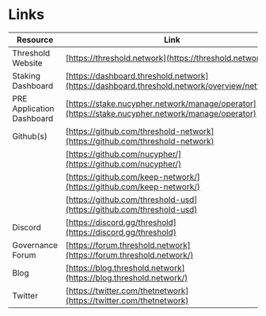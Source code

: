 # Links



| Resource                  | Link                                                                                             |
| ------------------------- | ------------------------------------------------------------------------------------------------ |
| Threshold Website         | [https://threshold.network](https://threshold.network/)                                          |
| Staking Dashboard         | [https://dashboard.threshold.network](https://dashboard.threshold.network/overview/network)      |
| PRE Application Dashboard | [https://stake.nucypher.network/manage/operator](https://stake.nucypher.network/manage/operator) |
| Github(s)                 | [https://github.com/threshold-network](https://github.com/threshold-network)                     |
|                           | [https://github.com/nucypher/](https://github.com/nucypher/)                                     |
|                           | [https://github.com/keep-network/](https://github.com/keep-network/)                             |
|                           | [https://github.com/threshold-usd](https://github.com/threshold-usd)                             |
| Discord                   | [https://discord.gg/threshold](https://discord.gg/threshold)                                     |
| Governance Forum          | [https://forum.threshold.network](https://forum.threshold.network/)                              |
| Blog                      | [https://blog.threshold.network](https://blog.threshold.network/)                                |
| Twitter                   | [https://twitter.com/thetnetwork](https://twitter.com/thetnetwork)                               |
